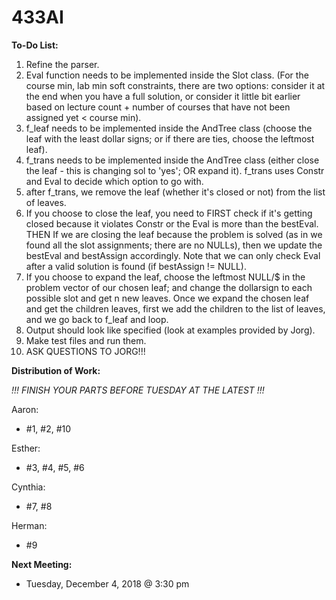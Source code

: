 # 433AI

**To-Do List:**
1. Refine the parser.
2. Eval function needs to be implemented inside the Slot class. (For the course min, lab min soft constraints, there are two options: consider it at the end when you have a full solution, or consider it little bit earlier based on lecture count + number of courses that have not been assigned yet < course min).
3. f_leaf needs to be implemented inside the AndTree class (choose the leaf with the least dollar signs; or if there are ties, choose the leftmost leaf).
4. f_trans needs to be implemented inside the AndTree class (either close the leaf - this is changing sol to 'yes'; OR expand it). f_trans uses Constr and Eval to decide which option to go with.
5. after f_trans, we remove the leaf (whether it's closed or not) from the list of leaves.
6. If you choose to close the leaf, you need to FIRST check if it's getting closed because it violates Constr or the Eval is more than the bestEval. THEN If we are closing the leaf because the problem is solved (as in we found all the slot assignments; there are no NULLs), then we update the bestEval and bestAssign accordingly. Note that we can only check Eval after a valid solution is found (if bestAssign != NULL).
7. If you choose to expand the leaf, choose the leftmost NULL/$ in the problem vector of our chosen leaf; and change the dollarsign to each possible slot and get n new leaves. Once we expand the chosen leaf and get the children leaves, first we add the children to the list of leaves, and we go back to f_leaf and loop.
8. Output should look like specified (look at examples provided by Jorg).
9. Make test files and run them.
10. ASK QUESTIONS TO JORG!!!

**Distribution of Work:**

*!!! FINISH YOUR PARTS BEFORE TUESDAY AT THE LATEST !!!*

Aaron:
- #1, #2, #10

Esther:
- #3, #4, #5, #6

Cynthia:
- #7, #8

Herman:
- #9

**Next Meeting:**
- Tuesday, December 4, 2018 @ 3:30 pm
